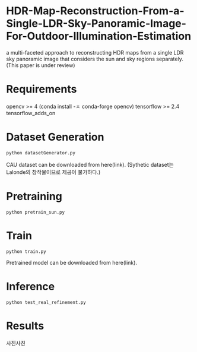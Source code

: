 # HDR-Map-Reconstruction-From-a-Single-LDR-Sky-Panoramic-Image-For-Outdoor-Illumination-Estimation
a multi-faceted approach to reconstructing HDR maps from a single LDR sky panoramic image that considers the sun and sky regions separately.
(This paper is under review)

# Requirements
opencv >= 4 (conda install -ㅊ conda-forge opencv)
tensorflow >= 2.4
tensorflow_adds_on

# Dataset Generation
```
python datasetGenerator.py
```
CAU dataset can be downloaded from here(link).
(Sythetic dataset는 Lalonde의 창작물이므로 제공이 불가하다.)

# Pretraining
```
python pretrain_sun.py
```

# Train
```
python train.py
```
Pretrained model can be downloaded from here(link).

# Inference
```
python test_real_refinement.py
```

# Results
사진사진
